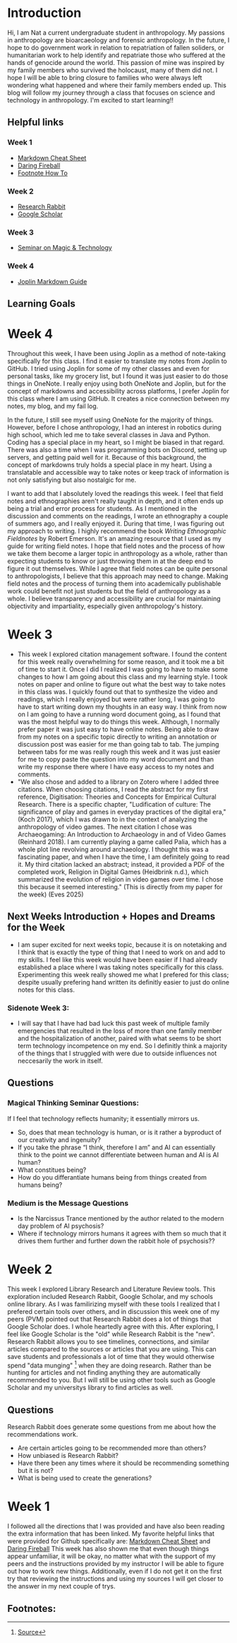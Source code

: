 # Introduction
Hi, I am Nat a current undergraduate student in anthropology. My passions in anthropology are bioarcaeology and forensic anthropology. In the future, I hope to do government work in relation to repatriation of fallen soliders, or humanitarian work to help identify and repatriate those who suffered at the hands of genocide around the world. This passion of mine was inspired by my family members who survived the holocaust, many of them did not. I hope I will be able to bring closure to families who were always left wondering what happened and where their family members ended up. This blog will follow my journey through a class that focuses on science and technology in anthropology. I'm excited to start learning!!
## Helpful links
### Week 1
- [Markdown Cheat Sheet](https://www.markdownguide.org/cheat-sheet/) 
- [Daring Fireball](https://daringfireball.net/projects/markdown/syntax)
- [Footnote How To](https://www.bing.com/videos/riverview/relatedvideo?q=how+to+put+in+a+footnote+in+github&&mid=5EDAE04394D339B77D975EDAE04394D339B77D97&&mmscn=stvo&FORM=VRDGAR)
### Week 2
- [Research Rabbit](https://www.youtube.com/watch?v=phWqcGcxeE4&t=2s)
- [Google Scholar](https://www.youtube.com/watch?v=FrzmPkOMHh4&embeds_referring_euri=https%3A%2F%2Fmycourses.siu.edu%2F&source_ve_path=Mjg2NjY)
### Week 3
- [Seminar on Magic & Technology](https://www.youtube.com/watch?v=5aKZwKFFDYw&feature=youtube_gdata_player)
### Week 4
- [Joplin Markdown Guide](https://joplinapp.org/help/apps/markdown/)
## Learning Goals
# Week 4
Throughout this week, I have been using Joplin as a method of note-taking specifically for this class. I find it easier to translate my notes from Joplin to GitHub. I tried using Joplin for some of my other classes and even for personal tasks, like my grocery list, but I found it was just easier to do those things in OneNote. I really enjoy using both OneNote and Joplin, but for the concept of markdowns and accessibility across platforms, I prefer Joplin for this class where I am using GitHub. It creates a nice connection between my notes, my blog, and my fail log.

In the future, I still see myself using OneNote for the majority of things. However, before I chose anthropology, I had an interest in robotics during high school, which led me to take several classes in Java and Python. Coding has a special place in my heart, so I might be biased in that regard. There was also a time when I was programming bots on Discord, setting up servers, and getting paid well for it. Because of this background, the concept of markdowns truly holds a special place in my heart. Using a translatable and accessible way to take notes or keep track of information is not only satisfying but also nostalgic for me.

I want to add that I absolutely loved the readings this week. I feel that field notes and ethnographies aren't really taught in depth, and it often ends up being a trial and error process for students. As I mentioned in the discussion and comments on the readings, I wrote an ethnography a couple of summers ago, and I really enjoyed it. During that time, I was figuring out my approach to writing. I highly recommend the book *Writing Ethnographic Fieldnotes* by Robert Emerson. It's an amazing resource that I used as my guide for writing field notes. I hope that field notes and the process of how we take them become a larger topic in anthropology as a whole, rather than expecting students to know or just throwing them in at the deep end to figure it out themselves. While I agree that field notes can be quite personal to anthropologists, I believe that this approach may need to change. Making field notes and the process of turning them into academically publishable work could benefit not just students but the field of anthropology as a whole. I believe transparency and accessibility are crucial for maintaining objectivity and impartiality, especially given anthropology's history.
# Week 3
- This week I explored citation management software. I found the content for this week really overwhelming for some reason, and it took me a bit of time to start it. Once I did I realized I was going to have to make some changes to how I am going about this class and my learning style. I took notes on paper and online to figure out what the best way to take notes in this class was. I quickly found out that to synthesize the video and readings, which I really enjoyed but were rather long, I was going to have to start writing down my thoughts in an easy way. I think from now on I am going to have a running word document going, as I found that was the most helpful way to do things this week. Although, I normally prefer paper it was just easy to have online notes. Being able to draw from my notes on a specific topic directly to writing an annotation or discussion post was easier for me than going tab to tab. The jumping between tabs for me was really rough this week and it was just easier for me to copy paste the question into my word document and than write my response there where I have easy access to my notes and comments.
- "We also chose and added to a library on Zotero where I added three citations. When choosing citations, I read the abstract for my first reference, Digitisation: Theories and Concepts for Empirical Cultural Research. There is a specific chapter, "Ludification of culture: The significance of play and games in everyday practices of the digital era,"(Koch 2017), which I was drawn to in the context of analyzing the anthropology of video games. The next citation I chose was Archaeogaming: An Introduction to Archaeology in and of Video Games (Reinhard 2018). I am currently playing a game called Palia, which has a whole plot line revolving around archaeology. I thought this was a fascinating paper, and when I have the time, I am definitely going to read it. My third citation lacked an abstract; instead, it provided a PDF of the completed work, Religion in Digital Games (Heidbrink n.d.), which summarized the evolution of religion in video games over time. I chose this because it seemed interesting." (This is directly from my paper for the week) (Eves 2025)
## Next Weeks Introduction + Hopes and Dreams for the Week
-  I am super excited for next weeks topic, because it is on notetaking and I think that is exactly the type of thing that I need to work on and add to my skills. I feel like this week would have been easier if I had already established a place where I was taking notes specifically for this class. Experimenting this week really showed me what I prefered for this class; despite usually prefering hand written its definitly easier to just do online notes for this class.
### Sidenote Week 3:
- I will say that I have had bad luck this past week of multiple family emergencies that resulted in the loss of more than one family member and the hospitalization of another, paired with what seems to be short term technology incompetence on my end. So I definitly think a majority of the things that I struggled with were due to outside influences not neccesarily the work in itself.
## Questions
### Magical Thinking Seminar Questions:
If I feel that technology reflects humanity; it essentially mirrors us. 
- So, does that mean technology is human, or is it rather a byproduct of our creativity and ingenuity? 
- If you take the phrase “I think, therefore I am” and AI can essentially think to the point we cannot differentiate between human and AI is AI human?
- What constitues being?
- How do you differantiate humans being from things created from humans being?
### Medium is the Message Questions
- Is the Narcissus Trance mentioned by the author related to the modern day problem of AI psychosis? 
- Where if technology mirrors humans it agrees with them so much that it drives them further and further down the rabbit hole of psychosis??
# Week 2
This week I explored Library Research and Literature Review tools. This exploration included Research Rabbit, Google Scholar, and my schools online library. As I was familirizing myself with these tools I realized that I prefered certain tools over others, and in discussion this week one of my peers (PVM) pointed out that Research Rabbit does a lot of things that Google Scholar does. I whole heartedly agree with this. After exploring, I feel like Google Scholar is the "old" while Research Rabbit is the "new". Research Rabbit allows you to see timelines, connections, and similar articles compared to the sources or articles that you are using. This can save students and professionals a lot of time that they would otherwise spend "data munging" [^1] when they are doing research. Rather than be hunting for articles and not finding anything they are automatically recommended to you. But I will still be using other tools such as Google Scholar and my universitys library to find articles as well. 
## Questions
Research Rabbit does generate some questions from me about how the recommendations work. 
- Are certain articles going to be recommended more than others? 
- How unbiased is Research Rabbit? 
- Have there been any times where it should be recommending something but it is not?
- What is being used to create the generations? 
# Week 1
I followed all the directions that I was provided and have also been reading the extra information that has been linked. My favorite helpful links that were provided for Github specifically are: [Markdown Cheat Sheet](https://www.markdownguide.org/cheat-sheet/) and [Daring Fireball](https://daringfireball.net/projects/markdown/syntax) This week has also shown me that even though things appear unfamiliar, it will be okay, no matter what with the support of my peers and the instructions provided by my instructor I will be able to figure out how to work new things. Additionally, even if I do not get it on the first try that reviewing the instructions and using my sources I will get closer to the answer in my next couple of trys. 

## Footnotes: 
[^1]: [Source](https://www.cambridge.org/core/journals/advances-in-archaeological-practice/article/will-it-ever-be-fair/9073D28A74C2FE87E53B3C5A7437AC74)
